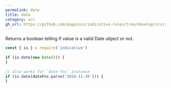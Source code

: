 ```yaml
---
permalink: date
title: date
category: src
gh_url: https://github.com/poppinss/indicative-rules/tree/develop/src/raw/date.ts
---
```


Returns a boolean telling if value is a valid Date object or not.
 
```js
const { is } = require('indicative')
 
if (is.date(new Date())) {
}
 
// also works for `date-fns` instance
if (is.date(dateFns.parse('2018-11-20'))) {
}
```